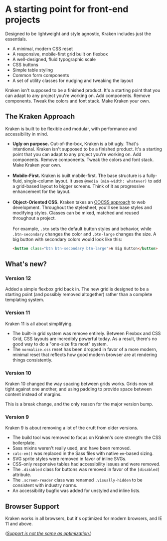 # A starting point for front-end projects

Designed to be lightweight and style agnostic, Kraken includes just the essentials.

- A minimal, modern CSS reset
- A responsive, mobile-first grid built on flexbox
- A well-designed, fluid typographic scale
- CSS buttons
- Simple table styling
- Common form components
- A set of utility classes for nudging and tweaking the layout

Kraken isn't supposed to be a finished product. It's a starting point that you can adapt to any project you're working on. Add components. Remove components. Tweak the colors and font stack. Make Kraken your own.

## The Kraken Approach

Kraken is built to be flexible and modular, with performance and accessibility in mind.

- **Ugly on purpose.** Out-of-the-box, Kraken is a bit ugly. That's intentional. Kraken isn't supposed to be a finished product. It's a starting point that you can adapt to any project you're working on. Add components. Remove components. Tweak the colors and font stack. Make Kraken your own.<br><br>
- **Mobile-First.** Kraken is built mobile-first. The base structure is a fully-fluid, single-column layout. It uses `@media (min-width: whatever)` to add a grid-based layout to bigger screens. Think of it as progressive enhancement for the layout.<br><br>
- **Object-Oriented CSS.** Kraken takes an [OOCSS approach](http://www.slideshare.net/stubbornella/object-oriented-css) to web development. Throughout the stylesheet, you'll see base styles and modifying styles. Classes can be mixed, matched and reused throughout a project.<br><br>For example, `.btn` sets the default button styles and behavior, while `.btn-secondary` changes the color and `.btn-large` changes the size. A big button with secondary colors would look like this:
	```html
	<button class="btn btn-secondary btn-large">A Big Button</button>
	```

## What's new?

### Version 12

Added a simple flexbox grid back in. The new grid is designed to be a starting point (and possibly removed altogether) rather than a complete templating system.

### Version 11

Kraken 11 is all about simplifying.

- The built-in grid system was remove entirely. Between Flexbox and CSS Grid, CSS layouts are incredibly powerful today. As a result, there's no good way to do a "one-size fits most" system.
- The `normalize.css` reset has been dropped in favor of a more modern, minimal reset that reflects how good modern browser are at rendering things consistently.

### Version 10

Kraken 10 changed the way spacing between grids works. Grids now sit tight against one another, and using padding to provide space between content instead of margins.

This is a break change, and the only reason for the major version bump.

### Version 9

Kraken 9 is about removing a lot of the cruft from older versions.

- The build tool was removed to focus on Kraken's core strength: the CSS boilerplate.
- Sass mixins weren't really used, and have been removed.
- `calc-em()` was replaced in the Sass files with native `em`-based sizing.
- SVG sprite styles were removed in favor of inline SVGs.
- CSS-only responsive tables had accessibility issues and were removed.
- The `.disabled` class for buttons was removed in favor of the `[disabled]` attribute.
- The `.screen-reader` class was renamed `.visually-hidden` to be consistent with industry norms.
- An accessibility bugfix was added for unstyled and inline lists.

## Browser Support

Kraken works in all browsers, but it's optimized for modern browsers, and IE 11 and above.

(_[Support is not the same as optimization.](http://bradfrostweb.com/blog/mobile/support-vs-optimization/)_)